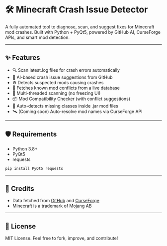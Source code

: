 # 🛠️ Minecraft Crash Issue Detector

A fully automated tool to diagnose, scan, and suggest fixes for Minecraft mod crashes.
Built with Python + PyQt5, powered by GitHub AI, CurseForge APIs, and smart mod detection.

---

## ✨ Features

- 🔍 Scan latest.log files for crash errors automatically
- 🧠 AI-based crash issue suggestions from GitHub
- ⚙️ Detects suspected mods causing crashes
- 🔄 Fetches known mod conflicts from a live database
- 🧵 Multi-threaded scanning (no freezing UI)
- 📦 Mod Compatibility Checker (with conflict suggestions)
- 🧬 Auto-detects missing classes inside .jar mod files
- 🛰️ (Coming soon) Auto-resolve mod names via CurseForge API

---

## 🛡 Requirements

- Python 3.8+
- PyQt5
- requests

```bash
pip install PyQt5 requests
```

---

## 💬 Credits

- Data fetched from [GitHub](https://github.com/) and [CurseForge](https://curseforge.com/)
- Minecraft is a trademark of Mojang AB

---

## 📜 License

MIT License. Feel free to fork, improve, and contribute!
